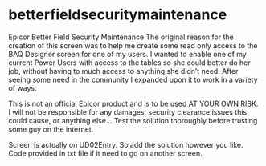 # betterfieldsecuritymaintenance
Epicor Better Field Security Maintenance
The original reason for the creation of this screen was to help me create some read only access to the BAQ Designer screen for one of my users. I wanted to enable one of my current Power Users with access to the tables so she could better do her job, without having to much access to anything she didn’t need. After seeing some need in the community I expanded upon it to work in a variety of ways.

This is not an official Epicor product and is to be used AT YOUR OWN RISK. I will not be responsible for any damages, security clearance issues this could cause, or anything else… Test the solution thoroughly before trusting some guy on the internet.

Screen is actually on UD02Entry. So add the solution however you like. Code provided in txt file if it need to go on another screen.
